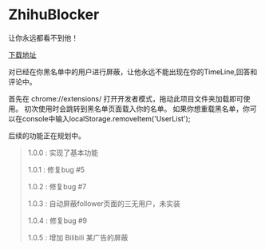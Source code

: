 # ZhihuBlocker
让你永远都看不到他！

[下载地址](https://chrome.google.com/webstore/detail/jmcajamlpagcjhikpomiflgnllnkbikg/publish-delayed?utm_source=chrome-app-launcher-info-dialog)

对已经在你黑名单中的用户进行屏蔽，让他永远不能出现在你的TimeLine,回答和评论中。

首先在 chrome://extensions/ 打开开发者模式，拖动此项目文件夹加载即可使用。
初次使用时会跳转到黑名单页面载入你的名单。
如果你想重载黑名单，你可以在console中输入localStorage.removeItem('UserList');

后续的功能正在规划中。

>1.0.0 : 实现了基本功能
>
>1.0.1 : 修复bug #5
>
>1.0.2 : 修复bug #7
>
>1.0.3 : 自动屏蔽follower页面的三无用户，未实装
>
>1.0.4 : 修复bug #9
>
>1.0.5 : 增加 Bilibili 某广告的屏蔽
